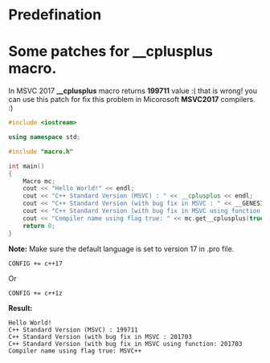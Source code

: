 # Predefination
**Some patches for __cplusplus macro.**
===================================
In MSVC 2017 **__cplusplus** macro returns **199711** value :( that is wrong! you can use this patch for fix this problem in Micorosoft **MSVC2017** compilers. :)

```cpp
#include <iostream>

using namespace std;

#include "macro.h"

int main()
{
    Macro mc;
    cout << "Hello World!" << endl;
    cout << "C++ Standard Version (MSVC) : " << __cplusplus << endl;
    cout << "C++ Standard Version (with bug fix in MSVC : " << __GENESIS_CPP_VALUE__ << endl;
    cout << "C++ Standard Version (with bug fix in MSVC using function: " << mc.get__cplusplus(false) << endl;
    cout << "Compiler name using flag true: " << mc.get__cplusplus(true) << endl;
    return 0;
}

```

**Note:**
Make sure the default language is set to version 17 in .pro file.

```
CONFIG += c++17
```
Or
```
CONFIG += c++1z
```

**Result:** 
```
Hello World!
C++ Standard Version (MSVC) : 199711
C++ Standard Version (with bug fix in MSVC : 201703
C++ Standard Version (with bug fix in MSVC using function: 201703
Compiler name using flag true: MSVC++
```
